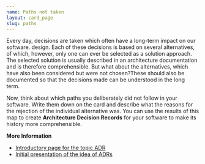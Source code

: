 ```yaml
---
name: Paths not taken
layout: card_page
slug: paths
---
```


Every day, decisions are taken which often have a long-term impact on our software.
design. Each of these decisions is based on several alternatives, of which, however, only one can ever be selected as a solution approach.
The selected solution is usually described in an architecture documentation and is therefore comprehensible. But what about the alternatives, which have also been considered but were not chosen?These should also be documented so that the decisions made can be understood in the long term.


Now, think about which paths you deliberately did not follow in your software.
Write them down on the card and describe what the reasons for the rejection of the individual alternative was. You can use the results of this map to create **Architecture Decision Records** for your software to make its history more comprehensible.

**More Information**

* [Introductory page for the topic ADR](https://adr.github.io/)
* [Initial presentation of the idea of ADRs](http://thinkrelevance.com/blog/2011/11/15/documenting-architecture-decisions)
